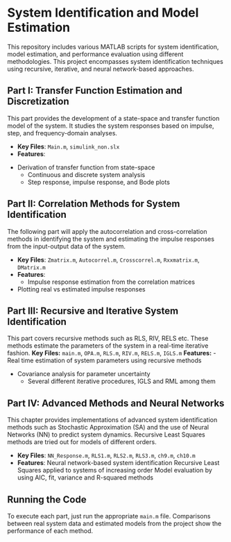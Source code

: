 # System Identification and Model Estimation

This repository includes various MATLAB scripts for system identification, model estimation, and performance evaluation using different methodologies. This project encompasses system identification techniques using recursive, iterative, and neural network-based approaches.

## Part I: Transfer Function Estimation and Discretization
This part provides the development of a state-space and transfer function model of the system. It studies the system responses based on impulse, step, and frequency-domain analyses.

* **Key Files**: `Main.m`, `simulink_non.slx`
* **Features**:
- Derivation of transfer function from state-space
  - Continuous and discrete system analysis
  - Step response, impulse response, and Bode plots

## Part II: Correlation Methods for System Identification
The following part will apply the autocorrelation and cross-correlation methods in identifying the system and estimating the impulse responses from the input-output data of the system.

- **Key Files**: `Zmatrix.m`, `Autocorrel.m`, `Crosscorrel.m`, `Rxxmatrix.m`, `DMatrix.m`
- **Features**:
  - Impulse response estimation from the correlation matrices
- Plotting real vs estimated impulse responses

## Part III: Recursive and Iterative System Identification
This part covers recursive methods such as RLS, RIV, RELS etc. These methods estimate the parameters of the system in a real-time iterative fashion.
**Key Files:** `main.m`, `OPA.m`, `RLS.m`, `RIV.m`, `RELS.m`, `IGLS.m`
**Features:**
-Real time estimation of system parameters using recursive methods
- Covariance analysis for parameter uncertainty
  - Several different iterative procedures, IGLS and RML among them

## Part IV: Advanced Methods and Neural Networks
This chapter provides implementations of advanced system identification methods such as Stochastic Approximation (SA) and the use of Neural Networks (NN) to predict system dynamics. Recursive Least Squares methods are tried out for models of different orders.

- **Key Files**: `NN_Response.m`, `RLS1.m`, `RLS2.m`, `RLS3.m`, `ch9.m`, `ch10.m`
- **Features**:
Neural network-based system identification
Recursive Least Squares applied to systems of increasing order
Model evaluation by using AIC, fit, variance and R-squared methods

## Running the Code
To execute each part, just run the appropriate `main.m` file.
Comparisons between real system data and estimated models from the project show the performance of each method.
